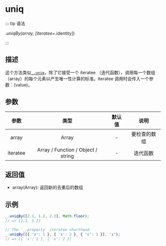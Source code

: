 # uniq

::: tip 语法

_.uniqBy(array, [iteratee=_.identity])

:::

## 描述

这个方法类似[`_.uniq`](/Array/uniq)，除了它接受一个 iteratee （迭代函数），调用每一个数组（array）的每个元素以产生唯一性计算的标准。iteratee 调用时会传入一个参数：(value)。

## 参数

|   参数   |                类型                | 默认值 |     说明     |
| :------: | :--------------------------------: | :----: | :----------: |
|  array   |               Array                |   -    | 要检查的数组 |
| iteratee | Array / Function / Object / string |   -    |   迭代函数   |

## 返回值

+ array(Array): 返回新的去重后的数组

## 示例

```js
_.uniqBy([2.1, 1.2, 2.3], Math.floor);
// => [2.1, 1.2]

// The `_.property` iteratee shorthand.
_.uniqBy([{ 'x': 1 }, { 'x': 2 }, { 'x': 1 }], 'x');
// => [{ 'x': 1 }, { 'x': 2 }]
```
